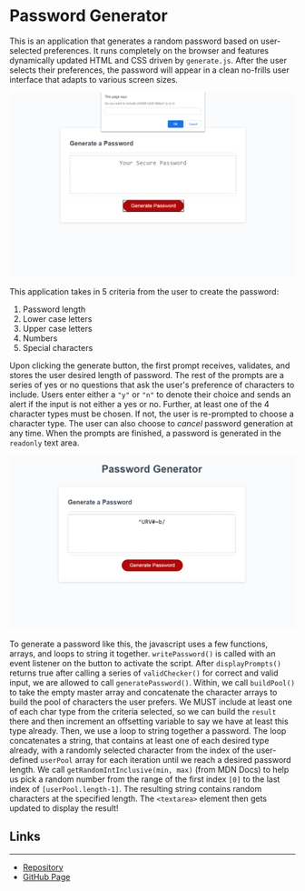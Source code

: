 # Password Generator

This is an application that generates a random password based on user-selected preferences. It runs completely on the browser and features dynamically updated HTML and CSS driven by `generate.js`. After the user selects their preferences, the password will appear in a clean no-frills user interface that adapts to various screen sizes.

![Password prompt](/assets/images/password_gen_prompt_clean.PNG?raw=true "A Password Prompt")

This application takes in 5 criteria from the user to create the password:

1. Password length
1. Lower case letters
1. Upper case letters
1. Numbers
1. Special characters

Upon clicking the generate button, the first prompt receives, validates, and stores the user desired length of password. The rest of the prompts are a series of yes or no questions that ask the user's preference of characters to include. Users enter either a `"y"` or `"n"` to denote their choice and sends an alert if the input is not either a yes or no. Further, at least one of the 4 character types must be chosen. If not, the user is re-prompted to choose a character type. The user can also choose to _cancel_ password generation at any time. When the prompts are finished, a password is generated in the `readonly` text area.

![Password generated](/assets/images/password_gen_result.PNG?raw=true "Example of a random password")

To generate a password like this, the javascript uses a few functions, arrays, and loops to string it together. `writePassword()` is called with an event listener on the button to activate the script. After `displayPrompts()` returns true after calling a series of `validChecker()` for correct and valid input, we are allowed to call `generatePassword()`. Within, we call `buildPool()` to take the empty master array and concatenate the character arrays to build the pool of characters the user prefers. We MUST include at least one of each char type from the criteria selected, so we can build the `result` there and then increment an offsetting variable to say we have at least this type already. Then, we use a loop to string together a password. The loop concatenates a string, that contains at least one of each desired type already, with a randomly selected character from the index of the user-defined `userPool` array for each iteration until we reach a desired password length. We call `getRandomIntInclusive(min, max)` (from MDN Docs) to help us pick a random number from the range of the first index `[0]` to the last index of `[userPool.length-1]`. The resulting string contains random characters at the specified length. The `<textarea>` element then gets updated to display the result!

## Links
***
- [Repository](https://github.com/jfrausto/password-generator)
- [GitHub Page](https://jfrausto.github.io/password-generator/)